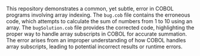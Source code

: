 This repository demonstrates a common, yet subtle, error in COBOL programs involving array indexing. The `bug.cob` file contains the erroneous code, which attempts to calculate the sum of numbers from 1 to 10 using an array.  The `bugSolution.cob` file provides the corrected code, highlighting the proper way to handle array subscripts in COBOL for accurate summation. The error arises from an improper understanding of how COBOL handles array subscripts, leading to potential incorrect results or runtime errors.